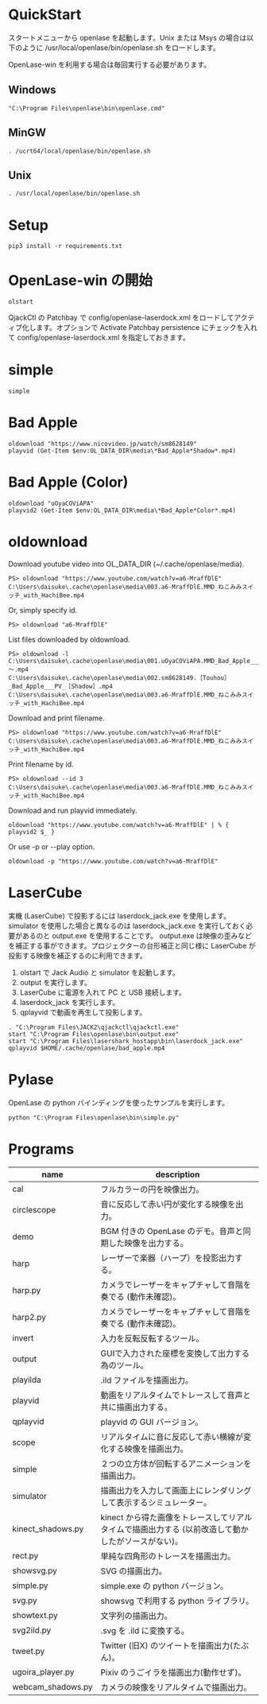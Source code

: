 # QuickStart

スタートメニューから openlase を起動します。Unix または Msys の場合は以下のように /usr/local/openlase/bin/openlase.sh をロードします。

OpenLase-win を利用する場合は毎回実行する必要があります。

## Windows

```
"C:\Program Files\openlase\bin\openlase.cmd"
```

## MinGW

```
. /ucrt64/local/openlase/bin/openlase.sh
```

## Unix

```
. /usr/local/openlase/bin/openlase.sh
```

# Setup

```
pip3 install -r requirements.txt
```

# OpenLase-win の開始

```
olstart
```

QjackCtl の Patchbay で config/openlase-laserdock.xml をロードしてアクティブ化します。オプションで Activate Patchbay persistence にチェックを入れて config/openlase-laserdock.xml を指定しておきます。

# simple

```
simple
```

# Bad Apple

```
oldownload "https://www.nicovideo.jp/watch/sm8628149"
playvid (Get-Item $env:OL_DATA_DIR\media\*Bad_Apple*Shadow*.mp4)
```

# Bad Apple (Color)

```
oldownload "uOyaCOViAPA"
playvid2 (Get-Item $env:OL_DATA_DIR\media\*Bad_Apple*Color*.mp4)
```

# oldownload

Download youtube video into OL_DATA_DIR (~/.cache/openlase/media).

```
PS> oldownload "https://www.youtube.com/watch?v=a6-MraffDlE"
C:\Users\daisuke\.cache\openlase\media\003.a6-MraffDlE.MMD_ねこみみスイッチ_with_HachiBee.mp4
```

Or, simply specify id.

```
PS> oldownload "a6-MraffDlE"
```

List files downloaded by oldownload.

```
PS> oldownload -l
C:\Users\daisuke\.cache\openlase\media\001.uOyaCOViAPA.MMD_Bad_Apple___Now_in_3D_with_more_Color～.mp4
C:\Users\daisuke\.cache\openlase\media\002.sm8628149.［Touhou］_Bad_Apple___PV_［Shadow］.mp4
C:\Users\daisuke\.cache\openlase\media\003.a6-MraffDlE.MMD_ねこみみスイッチ_with_HachiBee.mp4

```

Download and print filename.

```
PS> oldownload "https://www.youtube.com/watch?v=a6-MraffDlE"
C:\Users\daisuke\.cache\openlase\media\003.a6-MraffDlE.MMD_ねこみみスイッチ_with_HachiBee.mp4
```

Print filename by id.

```
PS> oldownload --id 3
C:\Users\daisuke\.cache\openlase\media\003.a6-MraffDlE.MMD_ねこみみスイッチ_with_HachiBee.mp4
```

Download and run playvid immediately.

```
oldownload "https://www.youtube.com/watch?v=a6-MraffDlE" | % { playvid2 $_ }
```

Or use -p or --play option.

```
oldownload -p "https://www.youtube.com/watch?v=a6-MraffDlE"
```

# LaserCube

実機 (LaserCube) で投影するには laserdock_jack.exe を使用します。
simulator を使用した場合と異なるのは laserdock_jack.exe を実行しておく必要があるのと output.exe を使用することです。 output.exe は映像の歪みなどを補正する事ができます。プロジェクターの台形補正と同じ様に LaserCube が投影する映像を補正するのに利用できます。

1. olstart で Jack Audio と simulator を起動します。
1. output を実行します。
1. LaserCube に電源を入れて PC と USB 接続します。
1. laserdock_jack を実行します。
1. qplayvid で動画を再生して投影します。

```
. "C:\Program Files\JACK2\qjackctl\qjackctl.exe"
start "C:\Program Files\openlase\bin\output.exe"
start "C:\Program Files\lasershark_hostapp\bin\laserdock_jack.exe"
qplayvid $HOME/.cache/openlase/bad_apple.mp4
```

# Pylase

OpenLase の python バインディングを使ったサンプルを実行します。

```
python "C:\Program Files\openlase\bin\simple.py"
```

# Programs

| name              | description                                                                                        |
|-------------------|----------------------------------------------------------------------------------------------------|
| cal               | フルカラーの円を映像出力。                                                                         |
| circlescope       | 音に反応して赤い円が変化する映像を出力。                                                           |
| demo              | BGM 付きの OpenLase のデモ。音声と同期した映像を出力する。                                         |
| harp              | レーザーで楽器（ハープ）を投影出力する。                                                           |
| harp.py           | カメラでレーザーをキャプチャして音階を奏でる (動作未確認)。                                        |
| harp2.py          | カメラでレーザーをキャプチャして音階を奏でる (動作未確認)。                                        |
| invert            | 入力を反転反転するツール。                                                                         |
| output            | GUIで入力された座標を変換して出力する為のツール。                                                  |
| playilda          | .ild ファイルを描画出力。                                                                          |
| playvid           | 動画をリアルタイムでトレースして音声と共に描画出力する。                                           |
| qplayvid          | playvid の GUI バージョン。                                                                        |
| scope             | リアルタイムに音に反応して赤い横線が変化する映像を描画出力。                                       |
| simple            | ２つの立方体が回転するアニメーションを描画出力。                                                   |
| simulator         | 描画出力を入力して画面上にレンダリングして表示するシミュレーター。                                 |
| kinect_shadows.py | kinect から得た画像をトレースしてリアルタイムで描画出力する (以前改造して動かしたがソースがない)。 |
| rect.py           | 単純な四角形のトレースを描画出力。                                                                 |
| showsvg.py        | SVG の描画出力。                                                                                   |
| simple.py         | simple.exe の python バージョン。                                                                  |
| svg.py            | showsvg で利用する python ライブラリ。                                                             |
| showtext.py       | 文字列の描画出力。                                                                                 |
| svg2ild.py        | .svg を .ild に変換する。                                                                          |
| tweet.py          | Twitter (旧X) のツイートを描画出力(たぶん)。                                                       |
| ugoira_player.py  | Pixiv のうごイラを描画出力(動作せず)。                                                             |
| webcam_shadows.py | カメラの映像をリアルタイムで描画出力。           
